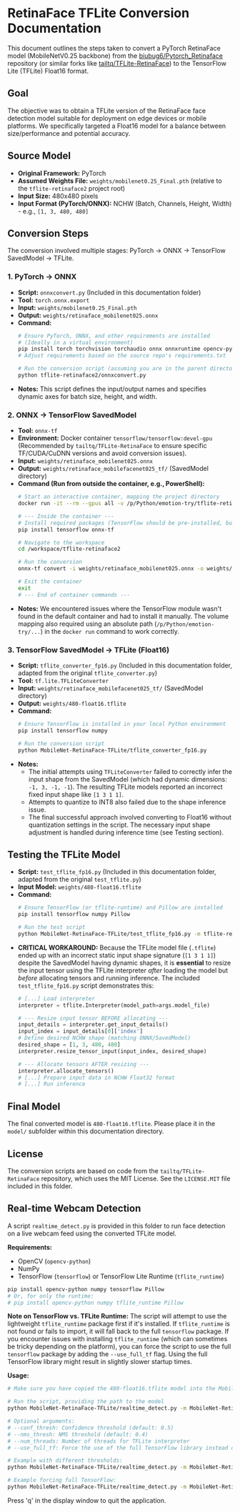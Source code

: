 # RetinaFace TFLite Conversion Documentation

This document outlines the steps taken to convert a PyTorch RetinaFace model (MobileNetV0.25 backbone) from the [biubug6/Pytorch_Retinaface](https://github.com/biubug6/Pytorch_Retinaface) repository (or similar forks like [tailtq/TFLite-RetinaFace](https://github.com/tailtq/TFLite-RetinaFace)) to the TensorFlow Lite (TFLite) Float16 format.

## Goal

The objective was to obtain a TFLite version of the RetinaFace face detection model suitable for deployment on edge devices or mobile platforms. We specifically targeted a Float16 model for a balance between size/performance and potential accuracy.

## Source Model

-   **Original Framework:** PyTorch
-   **Assumed Weights File:** `weights/mobilenet0.25_Final.pth` (relative to the `tflite-retinaface2` project root)
-   **Input Size:** 480x480 pixels
-   **Input Format (PyTorch/ONNX):** NCHW (Batch, Channels, Height, Width) - e.g., `[1, 3, 480, 480]`

## Conversion Steps

The conversion involved multiple stages: PyTorch -> ONNX -> TensorFlow SavedModel -> TFLite.

### 1. PyTorch -> ONNX

-   **Script:** `onnxconvert.py` (Included in this documentation folder)
-   **Tool:** `torch.onnx.export`
-   **Input:** `weights/mobilenet0.25_Final.pth`
-   **Output:** `weights/retinaface_mobilenet025.onnx`
-   **Command:**
    ```bash
    # Ensure PyTorch, ONNX, and other requirements are installed
    # (Ideally in a virtual environment)
    pip install torch torchvision torchaudio onnx onnxruntime opencv-python numpy
    # Adjust requirements based on the source repo's requirements.txt

    # Run the conversion script (assuming you are in the parent directory of tflite-retinaface2)
    python tflite-retinaface2/onnxconvert.py
    ```
-   **Notes:** This script defines the input/output names and specifies dynamic axes for batch size, height, and width.

### 2. ONNX -> TensorFlow SavedModel

-   **Tool:** `onnx-tf`
-   **Environment:** Docker container `tensorflow/tensorflow:devel-gpu` (Recommended by `tailtq/TFLite-RetinaFace` to ensure specific TF/CUDA/CuDNN versions and avoid conversion issues).
-   **Input:** `weights/retinaface_mobilenet025.onnx`
-   **Output:** `weights/retinaface_mobilefacenet025_tf/` (SavedModel directory)
-   **Command (Run from outside the container, e.g., PowerShell):**
    ```bash
    # Start an interactive container, mapping the project directory
    docker run -it --rm --gpus all -v /p/Python/emotion-try/tflite-retinaface2:/workspace/tflite-retinaface2 tensorflow/tensorflow:devel-gpu bash

    # --- Inside the container ---
    # Install required packages (TensorFlow should be pre-installed, but we needed to install it manually)
    pip install tensorflow onnx-tf

    # Navigate to the workspace
    cd /workspace/tflite-retinaface2

    # Run the conversion
    onnx-tf convert -i weights/retinaface_mobilenet025.onnx -o weights/retinaface_mobilefacenet025_tf

    # Exit the container
    exit
    # --- End of container commands ---
    ```
-   **Notes:** We encountered issues where the TensorFlow module wasn't found in the default container and had to install it manually. The volume mapping also required using an absolute path (`/p/Python/emotion-try/...`) in the `docker run` command to work correctly.

### 3. TensorFlow SavedModel -> TFLite (Float16)

-   **Script:** `tflite_converter_fp16.py` (Included in this documentation folder, adapted from the original `tflite_converter.py`)
-   **Tool:** `tf.lite.TFLiteConverter`
-   **Input:** `weights/retinaface_mobilefacenet025_tf/` (SavedModel directory)
-   **Output:** `weights/480-float16.tflite`
-   **Command:**
    ```bash
    # Ensure TensorFlow is installed in your local Python environment
    pip install tensorflow numpy

    # Run the conversion script
    python MobileNet-RetinaFace-TFLite/tflite_converter_fp16.py
    ```
-   **Notes:**
    -   The initial attempts using `TFLiteConverter` failed to correctly infer the input shape from the SavedModel (which had dynamic dimensions: `-1, 3, -1, -1`). The resulting TFLite models reported an incorrect fixed input shape like `[1 3 1 1]`.
    -   Attempts to quantize to INT8 also failed due to the shape inference issue.
    -   The final successful approach involved converting to Float16 without quantization settings in the script. The necessary input shape adjustment is handled during inference time (see Testing section).

## Testing the TFLite Model

-   **Script:** `test_tflite_fp16.py` (Included in this documentation folder, adapted from the original `test_tflite.py`)
-   **Input Model:** `weights/480-float16.tflite`
-   **Command:**
    ```bash
    # Ensure TensorFlow (or tflite-runtime) and Pillow are installed
    pip install tensorflow numpy Pillow

    # Run the test script
    python MobileNet-RetinaFace-TFLite/test_tflite_fp16.py -m tflite-retinaface2/weights/480-float16.tflite -i tflite-retinaface2/imgs/test-img2.jpeg
    ```
-   **CRITICAL WORKAROUND:** Because the TFLite model file (`.tflite`) ended up with an incorrect static input shape signature (`[1 3 1 1]`) despite the SavedModel having dynamic shapes, it is **essential** to resize the input tensor using the TFLite interpreter *after* loading the model but *before* allocating tensors and running inference. The included `test_tflite_fp16.py` script demonstrates this:
    ```python
    # [...] Load interpreter
    interpreter = tflite.Interpreter(model_path=args.model_file)

    # --- Resize input tensor BEFORE allocating ---
    input_details = interpreter.get_input_details()
    input_index = input_details[0]['index']
    # Define desired NCHW shape (matching ONNX/SavedModel)
    desired_shape = [1, 3, 480, 480]
    interpreter.resize_tensor_input(input_index, desired_shape)

    # --- Allocate tensors AFTER resizing ---
    interpreter.allocate_tensors()
    # [...] Prepare input data in NCHW Float32 format
    # [...] Run inference
    ```

## Final Model

The final converted model is `480-float16.tflite`. Please place it in the `model/` subfolder within this documentation directory.

## License

The conversion scripts are based on code from the `tailtq/TFLite-RetinaFace` repository, which uses the MIT License. See the `LICENSE.MIT` file included in this folder. 

## Real-time Webcam Detection

A script `realtime_detect.py` is provided in this folder to run face detection on a live webcam feed using the converted TFLite model.

**Requirements:**

*   OpenCV (`opencv-python`)
*   NumPy
*   TensorFlow (`tensorflow`) or TensorFlow Lite Runtime (`tflite_runtime`)

```bash
pip install opencv-python numpy tensorflow Pillow
# Or, for only the runtime:
# pip install opencv-python numpy tflite_runtime Pillow
```

**Note on TensorFlow vs. TFLite Runtime:**
The script will attempt to use the lightweight `tflite_runtime` package first if it's installed. If `tflite_runtime` is not found or fails to import, it will fall back to the full `tensorflow` package. If you encounter issues with installing `tflite_runtime` (which can sometimes be tricky depending on the platform), you can force the script to use the full `tensorflow` package by adding the `--use_full_tf` flag. Using the full TensorFlow library might result in slightly slower startup times.

**Usage:**

```bash
# Make sure you have copied the 480-float16.tflite model into the MobileNet-RetinaFace-TFLite/model/ directory

# Run the script, providing the path to the model
python MobileNet-RetinaFace-TFLite/realtime_detect.py -m MobileNet-RetinaFace-TFLite/model/480-float16.tflite

# Optional arguments:
# --conf_thresh: Confidence threshold (default: 0.5)
# --nms_thresh: NMS threshold (default: 0.4)
# --num_threads: Number of threads for TFLite interpreter
# --use_full_tf: Force the use of the full TensorFlow library instead of tflite-runtime

# Example with different thresholds:
python MobileNet-RetinaFace-TFLite/realtime_detect.py -m MobileNet-RetinaFace-TFLite/model/480-float16.tflite --conf_thresh 0.6 --nms_thresh 0.3

# Example forcing full TensorFlow:
python MobileNet-RetinaFace-TFLite/realtime_detect.py -m MobileNet-RetinaFace-TFLite/model/480-float16.tflite --use_full_tf
```

Press 'q' in the display window to quit the application. 
